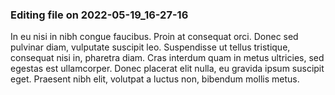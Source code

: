 

### Editing file on 2022-05-19_16-27-16

In eu nisi in nibh congue faucibus. Proin at consequat orci. Donec sed pulvinar diam, vulputate suscipit leo. Suspendisse ut tellus tristique, consequat nisi in, pharetra diam. Cras interdum quam in metus ultricies, sed egestas est ullamcorper. Donec placerat elit nulla, eu gravida ipsum suscipit eget. Praesent nibh elit, volutpat a luctus non, bibendum mollis metus.


